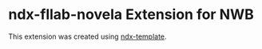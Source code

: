 # ndx-fllab-novela Extension for NWB


This extension was created using [ndx-template](https://github.com/nwb-extensions/ndx-template).
